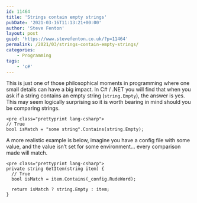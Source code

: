 ```yaml
---
id: 11464
title: 'Strings contain empty strings'
pubDate: '2021-03-16T11:13:21+00:00'
author: 'Steve Fenton'
layout: post
guid: 'https://www.stevefenton.co.uk/?p=11464'
permalink: /2021/03/strings-contain-empty-strings/
categories:
    - Programming
tags:
    - 'c#'
---
```


This is just one of those philosophical moments in programming where one small details can have a big impact. In C# / .NET you will find that when you ask if a string contains an empty string (`string.Empty`), the answer is yes. This may seem logically surprising so it is worth bearing in mind should you be comparing strings.

```
<pre class="prettyprint lang-csharp">
// True
bool isMatch = "some string".Contains(string.Empty);
```

A more realistic example is below, imagine you have a config file with some value, and the value isn’t set for some environment… every comparison made will match.

```
<pre class="prettyprint lang-csharp">
private string GetItem(string item) {
  // True
  bool isMatch = item.Contains(_config.RudeWord);

  return isMatch ? string.Empty : item;
}
```